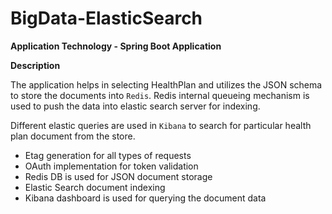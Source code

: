 # BigData-ElasticSearch

**Application Technology - Spring Boot Application**

__Description__

The application helps in selecting HealthPlan and utilizes the JSON schema to store the documents into `Redis`.
Redis internal queueing mechanism is used to push the data into elastic search server for indexing.

Different elastic queries are used in `Kibana` to search for particular health plan document from the store.

- Etag generation for all types of requests
- OAuth implementation for token validation
- Redis DB is used for JSON document storage
- Elastic Search document indexing
- Kibana dashboard is used for querying the document data
